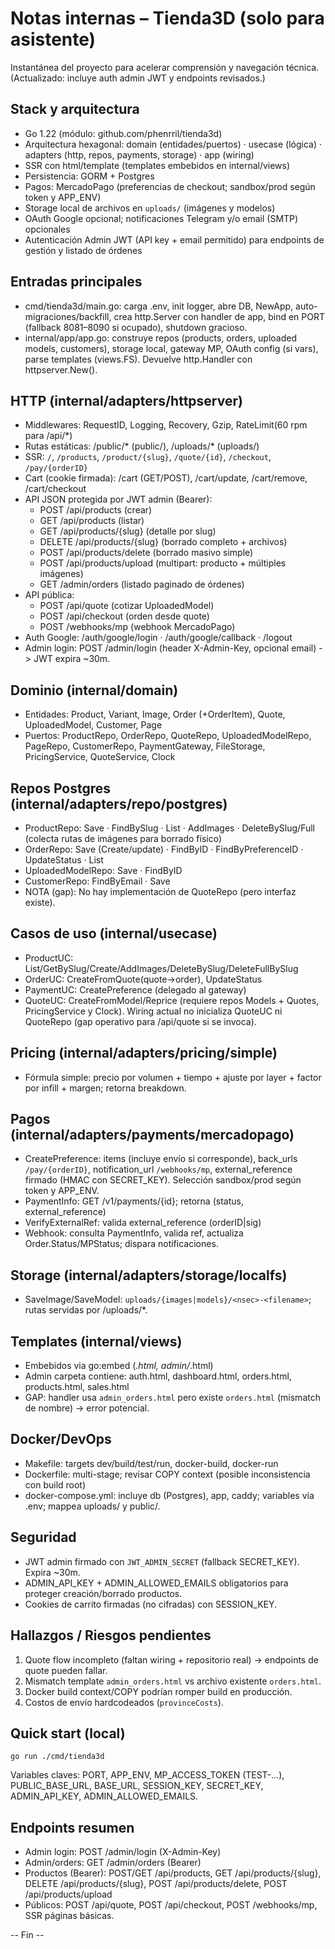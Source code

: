# Notas internas – Tienda3D (solo para asistente)

Instantánea del proyecto para acelerar comprensión y navegación técnica. (Actualizado: incluye auth admin JWT y endpoints revisados.)

## Stack y arquitectura
- Go 1.22 (módulo: github.com/phenrril/tienda3d)
- Arquitectura hexagonal: domain (entidades/puertos) · usecase (lógica) · adapters (http, repos, payments, storage) · app (wiring)
- SSR con html/template (templates embebidos en internal/views)
- Persistencia: GORM + Postgres
- Pagos: MercadoPago (preferencias de checkout; sandbox/prod según token y APP_ENV)
- Storage local de archivos en `uploads/` (imágenes y modelos)
- OAuth Google opcional; notificaciones Telegram y/o email (SMTP) opcionales
- Autenticación Admin JWT (API key + email permitido) para endpoints de gestión y listado de órdenes

## Entradas principales
- cmd/tienda3d/main.go: carga .env, init logger, abre DB, NewApp, auto-migraciones/backfill, crea http.Server con handler de app, bind en PORT (fallback 8081–8090 si ocupado), shutdown gracioso.
- internal/app/app.go: construye repos (products, orders, uploaded models, customers), storage local, gateway MP, OAuth config (si vars), parse templates (views.FS). Devuelve http.Handler con httpserver.New().

## HTTP (internal/adapters/httpserver)
- Middlewares: RequestID, Logging, Recovery, Gzip, RateLimit(60 rpm para /api/*)
- Rutas estáticas: /public/* (public/), /uploads/* (uploads/)
- SSR: `/`, `/products`, `/product/{slug}`, `/quote/{id}`, `/checkout`, `/pay/{orderID}`
- Cart (cookie firmada): /cart (GET/POST), /cart/update, /cart/remove, /cart/checkout
- API JSON protegida por JWT admin (Bearer):
  - POST /api/products (crear)
  - GET /api/products (listar)
  - GET /api/products/{slug} (detalle por slug)
  - DELETE /api/products/{slug} (borrado completo + archivos)
  - POST /api/products/delete (borrado masivo simple)
  - POST /api/products/upload (multipart: producto + múltiples imágenes)
  - GET /admin/orders (listado paginado de órdenes)
- API pública:
  - POST /api/quote (cotizar UploadedModel)
  - POST /api/checkout (orden desde quote)
  - POST /webhooks/mp (webhook MercadoPago)
- Auth Google: /auth/google/login · /auth/google/callback · /logout
- Admin login: POST /admin/login (header X-Admin-Key, opcional email) -> JWT expira ~30m.

## Dominio (internal/domain)
- Entidades: Product, Variant, Image, Order (+OrderItem), Quote, UploadedModel, Customer, Page
- Puertos: ProductRepo, OrderRepo, QuoteRepo, UploadedModelRepo, PageRepo, CustomerRepo, PaymentGateway, FileStorage, PricingService, QuoteService, Clock

## Repos Postgres (internal/adapters/repo/postgres)
- ProductRepo: Save · FindBySlug · List · AddImages · DeleteBySlug/Full (colecta rutas de imágenes para borrado físico)
- OrderRepo: Save (Create/update) · FindByID · FindByPreferenceID · UpdateStatus · List
- UploadedModelRepo: Save · FindByID
- CustomerRepo: FindByEmail · Save
- NOTA (gap): No hay implementación de QuoteRepo (pero interfaz existe).

## Casos de uso (internal/usecase)
- ProductUC: List/GetBySlug/Create/AddImages/DeleteBySlug/DeleteFullBySlug
- OrderUC: CreateFromQuote(quote->order), UpdateStatus
- PaymentUC: CreatePreference (delegado al gateway)
- QuoteUC: CreateFromModel/Reprice (requiere repos Models + Quotes, PricingService y Clock). Wiring actual no inicializa QuoteUC ni QuoteRepo (gap operativo para /api/quote si se invoca).

## Pricing (internal/adapters/pricing/simple)
- Fórmula simple: precio por volumen + tiempo + ajuste por layer + factor por infill + margen; retorna breakdown.

## Pagos (internal/adapters/payments/mercadopago)
- CreatePreference: items (incluye envío si corresponde), back_urls `/pay/{orderID}`, notification_url `/webhooks/mp`, external_reference firmado (HMAC con SECRET_KEY). Selección sandbox/prod según token y APP_ENV.
- PaymentInfo: GET /v1/payments/{id}; retorna (status, external_reference)
- VerifyExternalRef: valida external_reference (orderID|sig)
- Webhook: consulta PaymentInfo, valida ref, actualiza Order.Status/MPStatus; dispara notificaciones.

## Storage (internal/adapters/storage/localfs)
- SaveImage/SaveModel: `uploads/{images|models}/<nsec>-<filename>`; rutas servidas por /uploads/*.

## Templates (internal/views)
- Embebidos via go:embed (*.html, admin/*.html)
- Admin carpeta contiene: auth.html, dashboard.html, orders.html, products.html, sales.html
- GAP: handler usa `admin_orders.html` pero existe `orders.html` (mismatch de nombre) -> error potencial.

## Docker/DevOps
- Makefile: targets dev/build/test/run, docker-build, docker-run
- Dockerfile: multi-stage; revisar COPY context (posible inconsistencia con build root)
- docker-compose.yml: incluye db (Postgres), app, caddy; variables via .env; mappea uploads/ y public/.

## Seguridad
- JWT admin firmado con `JWT_ADMIN_SECRET` (fallback SECRET_KEY). Expira ~30m.
- ADMIN_API_KEY + ADMIN_ALLOWED_EMAILS obligatorios para proteger creación/borrado productos.
- Cookies de carrito firmadas (no cifradas) con SESSION_KEY.

## Hallazgos / Riesgos pendientes
1. Quote flow incompleto (faltan wiring + repositorio real) -> endpoints de quote pueden fallar.
2. Mismatch template `admin_orders.html` vs archivo existente `orders.html`.
3. Docker build context/COPY podrían romper build en producción.
4. Costos de envío hardcodeados (`provinceCosts`).

## Quick start (local)
```
go run ./cmd/tienda3d
```
Variables claves: PORT, APP_ENV, MP_ACCESS_TOKEN (TEST-...), PUBLIC_BASE_URL, BASE_URL, SESSION_KEY, SECRET_KEY, ADMIN_API_KEY, ADMIN_ALLOWED_EMAILS.

## Endpoints resumen
- Admin login: POST /admin/login (X-Admin-Key)
- Admin/orders: GET /admin/orders (Bearer)
- Productos (Bearer): POST/GET /api/products, GET /api/products/{slug}, DELETE /api/products/{slug}, POST /api/products/delete, POST /api/products/upload
- Públicos: POST /api/quote, POST /api/checkout, POST /webhooks/mp, SSR páginas básicas.

-- Fin --
